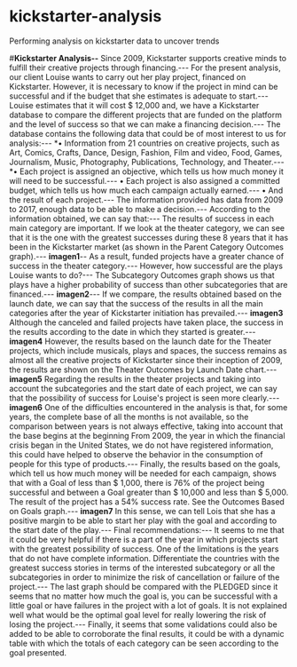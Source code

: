 # kickstarter-analysis
Performing analysis on kickstarter data to uncover trends

#**Kickstarter Analysis--**
Since 2009, Kickstarter supports creative minds to fulfill their creative projects through financing.---
For the present analysis, our client Louise wants to carry out her play project, financed on Kickstarter. However, it is necessary to know if the project in mind can be successful and if the budget that she estimates is adequate to start.---
Louise estimates that it will cost $ 12,000 and, we have a Kickstarter database to compare the different projects that are funded on the platform and the level of success so that we can make a financing decision.---
The database contains the following data that could be of most interest to us for analysis:---
*•	Information from 21 countries on creative projects, such as Art, Comics, Crafts, Dance, Design, Fashion, Film and video, Food, Games, Journalism, Music, Photography, Publications, Technology, and Theater.---
*•	Each project is assigned an objective, which tells us how much money it will need to be successful.---
•	Each project is also assigned a committed budget, which tells us how much each campaign actually earned.---
•	And the result of each project.---
The information provided has data from 2009 to 2017, enough data to be able to make a decision.---
According to the information obtained, we can say that:---
The results of success in each main category are important. If we look at the theater category, we can see that it is the one with the greatest successes during these 8 years that it has been in the Kickstarter market (as shown in the Parent Category Outcomes graph).---
**imagen1**--
As a result, funded projects have a greater chance of success in the theater category.---
However, how successful are the plays Louise wants to do?---
The Subcategory Outcomes graph shows us that plays have a higher probability of success than other subcategories that are financed.---
**imagen2**---
If we compare, the results obtained based on the launch date, we can say that the success of the results in all the main categories after the year of Kickstarter initiation has prevailed.---
**imagen3**
Although the canceled and failed projects have taken place, the success in the results according to the date in which they started is greater.---
**imagen4**
However, the results based on the launch date for the Theater projects, which include musicals, plays and spaces, the success remains as almost all the creative projects of Kickstarter since their inception of 2009, the results are shown on the Theater Outcomes by Launch Date chart.---
**imagen5**
Regarding the results in the theater projects and taking into account the subcategories and the start date of each project, we can say that the possibility of success for Louise's project is seen more clearly.---
**imagen6**
One of the difficulties encountered in the analysis is that, for some years, the complete base of all the months is not available, so the comparison between years is not always effective, taking into account that the base begins at the beginning From 2009, the year in which the financial crisis began in the United States, we do not have registered information, this could have helped to observe the behavior in the consumption of people for this type of products.---
Finally, the results based on the goals, which tell us how much money will be needed for each campaign, shows that with a Goal of less than $ 1,000, there is 76% of the project being successful and between a Goal greater than $ 10,000 and less than $ 5,000. The result of the project has a 54% success rate. See the Outcomes Based on Goals graph.---
**imagen7**
In this sense, we can tell Lois that she has a positive margin to be able to start her play with the goal and according to the start date of the play.---
Final recommendations:---
It seems to me that it could be very helpful if there is a part of the year in which projects start with the greatest possibility of success. One of the limitations is the years that do not have complete information. Differentiate the countries with the greatest success stories in terms of the interested subcategory or all the subcategories in order to minimize the risk of cancellation or failure of the project.---
The last graph should be compared with the PLEDGED since it seems that no matter how much the goal is, you can be successful with a little goal or have failures in the project with a lot of goals. It is not explained well what would be the optimal goal level for really lowering the risk of losing the project.---
Finally, it seems that some validations could also be added to be able to corroborate the final results, it could be with a dynamic table with which the totals of each category can be seen according to the goal presented.
